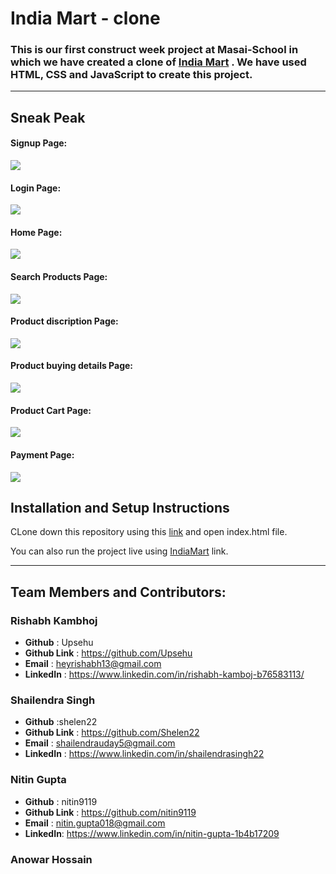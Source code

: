 # India Mart - clone

### This is our first construct week project at Masai-School in which we have created a clone of <a href="https://indiamart.com/">India Mart</a> . We have used HTML, CSS and JavaScript to create this project.

<hr>

## Sneak Peak
#### Signup Page:
<img src="https://user-images.githubusercontent.com/16943997/138561157-8f43311f-a02d-4d33-8858-d73d58301e1a.png"/>


#### Login Page:
<img src="https://user-images.githubusercontent.com/16943997/138561232-9f947515-b14a-4365-bce1-bd88e48e2b7d.png" />


#### Home Page:
<img src="https://user-images.githubusercontent.com/16943997/138560458-a56fa67d-102a-4a87-8edf-421dfdf8a6c9.png" />


#### Search Products Page:
<img src="https://user-images.githubusercontent.com/16943997/138561262-31790170-c388-4ede-97b7-3dae89085c0d.png" />


#### Product discription Page:
<img src="https://user-images.githubusercontent.com/16943997/138561281-ef6c1fbb-c59f-4782-9cd9-cf34068756e4.png" />


#### Product buying details Page:
<img src="https://user-images.githubusercontent.com/16943997/138561487-cc9f18fb-2dfb-4cc6-a786-a99b0c6458c7.png" />

#### Product Cart Page:
<img src = "https://user-images.githubusercontent.com/16943997/138561528-fe3030e7-9f2c-41f6-8764-14fc0a1b44c0.png" />


#### Payment Page:
<img src="https://user-images.githubusercontent.com/16943997/138561541-4a5298ef-c92f-4f69-b4e5-820f4d450fad.png" />


## Installation and Setup Instructions
CLone down this repository using this <a href="https://github.com/Upsehu/India-Mart.git">link</a> and open index.html file.

You can also run the project live using <a href="https://upsehu.github.io/India-Mart/">IndiaMart</a> link.

<hr/>

## Team Members and Contributors:

### Rishabh Kambhoj
- **Github** : Upsehu
- **Github Link** : https://github.com/Upsehu
- **Email** : heyrishabh13@gmail.com
- **LinkedIn** : https://www.linkedin.com/in/rishabh-kamboj-b76583113/

### Shailendra Singh
- **Github** :shelen22
- **Github Link** : https://github.com/Shelen22
- **Email** : shailendrauday5@gmail.com
- **LinkedIn** :  https://www.linkedin.com/in/shailendrasingh22

### Nitin Gupta
- **Github** : nitin9119
- **Github Link** : https://github.com/nitin9119
- **Email** : nitin.gupta018@gmail.com
- **LinkedIn**: https://www.linkedin.com/in/nitin-gupta-1b4b17209


### Anowar Hossain



